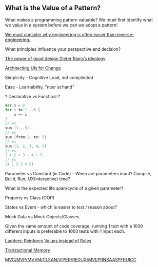 ## What is the Value of a Pattern?

What makes a programming pattern valuable? We must first identify what we value in a system before we can we adopt a pattern!

<u>We must consider why engineering is often easier than reverse-engineering.</u>

What principles influence your perspective and decision?

[The power of good design Dieter Rams’s ideology](https://www.vitsoe.com/us/about/good-design)

[Architecting UIs for Change](https://joreteg.com/blog/architecting-uis-for-change)

Simplicity - Cognitive Load, not complected

Ease - Learnability, "near at hand"

? Declarative vs Functioal ?

``` swift
var x = 0
for i in 1...5 {
    x += i
}
// vs
sum (1...5)
// vs
sum (from:1, to: 5)
// vs
sum (1, 2, 3, 4, 5)
// vs
1 + 2 + 3 + 4 + 5
// vs
(+ 1 2 3 4 5)
```





Parameter vs Constant (in Code) - When are parameters input? Compile, Build, Run, UX(interactive) time?

What is the expected life span/cycle of a given parameter?


Property vs Class (OOP)

States vs Event - which is easier to test / reason about?

Mock Data vs Mock Objects/Classes

Given the same amount of code coverage, running 1 test with a 1000 different inputs is preferable to 1000 tests with 1 input each.

[Ladders: Reinforce Values instead of Rules](https://www.theladders.com/career-advice/why-you-should-you-reinforce-values-instead-of-rules)

[Transactional Memory](https://en.wikipedia.org/wiki/Transactional_memory)

[MVC/MVP/MVVM/CLEAN/VIPER/REDUX/MVI/PRNSAASPFRUICC](https://proandroiddev.com/mvc-mvp-mvvm-clean-viper-redux-mvi-prnsaaspfruicc-building-abstractions-for-the-sake-of-building-18459ab89386)



